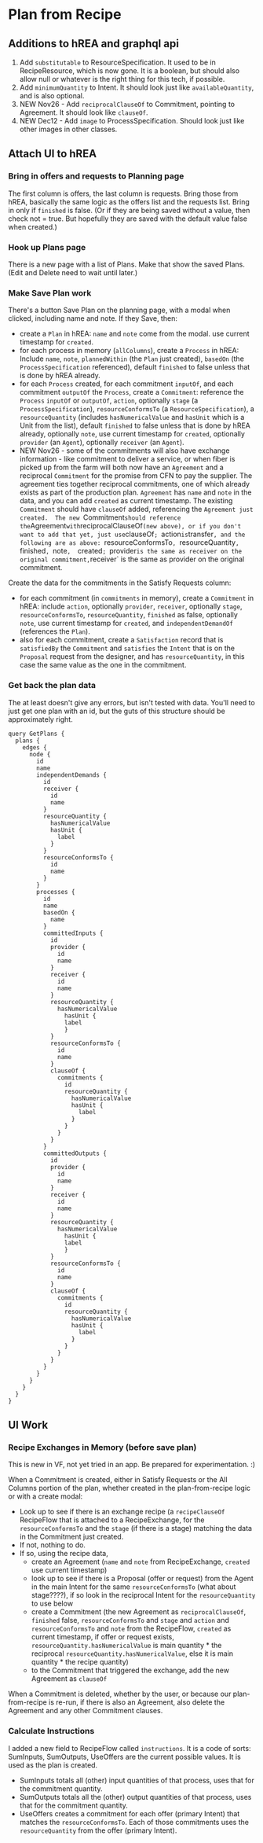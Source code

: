 # Plan from Recipe 

## Additions to hREA and graphql api

1. Add `substitutable` to ResourceSpecification.  It used to be in RecipeResource, which is now gone.  It is a boolean, but should also allow null or whatever is the right thing for this tech, if possible.
2. Add `minimumQuantity` to Intent.  It should look just like `availableQuantity`, and is also optional.
3. NEW Nov26 - Add `reciprocalClauseOf` to Commitment, pointing to Agreement.  It should look like `clauseOf`.
4. NEW Dec12 - Add `image` to ProcessSpecification.  Should look just like other images in other classes.

## Attach UI to hREA

### Bring in offers and requests to Planning page

The first column is offers, the last column is requests.  Bring those from hREA, basically the same logic as the offers list and the requests list.  Bring in only if `finished` is false.  (Or if they are being saved without a value, then check not = true.  But hopefully they are saved with the default value false when created.)

### Hook up Plans page

There is a new page with a list of Plans.  Make that show the saved Plans.  (Edit and Delete need to wait until later.)

### Make Save Plan work

There's a button Save Plan on the planning page, with a modal when clicked, including name and note.  If they Save, then:

* create a `Plan` in hREA: `name` and `note` come from the modal. use current timestamp for `created`.
* for each process in memory (`allColumns`), create a `Process` in hREA: Include `name`, `note`, `plannedWithin` (the `Plan` just created), `basedOn` (the `ProcessSpecification` referenced), default `finished` to false unless that is done by hREA already.
* for each `Process` created, for each commitment `inputOf`, and each commitment `outputOf` the `Process`, create a `Commitment`: reference the `Process` `inputOf` or `outputOf`, `action`, optionally `stage` (a `ProcessSpecification`), `resourceConformsTo` (a `ResourceSpecification`), a `resourceQuantity` (includes `hasNumericalValue` and `hasUnit` which is a Unit from the list), default `finished` to false unless that is done by hREA already, optionally `note`,  use current timestamp for `created`, optionally `provider` (an `Agent`), optionally `receiver` (an `Agent`).
* NEW Nov26 - some of the commitments will also have exchange information - like commitment to deliver a service, or when fiber is picked up from the farm will both now have an `Agreement` and a reciprocal `Commitment` for the promise from CFN to pay the supplier.  The agreement ties together reciprocal commitments, one of which already exists as part of the production plan.  `Agreement` has `name` and `note` in the data, and you can add `created` as current timestamp. The existing `Commitment` should have `clauseOf` added, referencing the `Agreement just created.  The new `Commitment` should reference the `Agreement` with `reciprocalClauseOf` (new above), or if you don't want to add that yet, just use `clauseOf`; `action` is `transfer`, and the following are as above: `resourceConformsTo`, `resourceQuantity`, `finished`, `note`,  `created`; `provider` is the same as receiver on the original commitment, `receiver` is the same as provider on the original commitment.

Create the data for the commitments in the Satisfy Requests column:

* for each commitment (in `commitments` in memory), create a `Commitment` in hREA: include `action`, optionally `provider`, `receiver`, optionally `stage`, `resourceConformsTo`, `resourceQuantity`, `finished` as false, optionally `note`,  use current timestamp for `created`, and `independentDemandOf` (references the `Plan`).
* also for each commitment, create a `Satisfaction` record that is `satisfiedBy` the `Commitment` and `satisfies` the `Intent` that is on the `Proposal` request from the designer, and has `resourceQuantity`, in this case the same value as the one in the commitment.

### Get back the plan data

The at least doesn't give any errors, but isn't tested with data.  You'll need to just get one plan with an id, but the guts of this structure should be approximately right.
```
query GetPlans {
  plans {
    edges {
      node {
        id
        name
        independentDemands {
          id
          receiver {
            id
            name
          }
          resourceQuantity {
            hasNumericalValue
            hasUnit {
              label
            }
          }
          resourceConformsTo {
            id
            name
          }
        }
        processes {
          id
          name
          basedOn {
            name
          }
          committedInputs {
            id
            provider {
              id
              name
            }
            receiver {
              id
              name
            }
            resourceQuantity {
              hasNumericalValue
            	hasUnit {
              	label
            	}
            }
            resourceConformsTo {
              id
              name
            }
            clauseOf {
              commitments {
                id
                resourceQuantity {
                  hasNumericalValue
                  hasUnit {
                    label
                  }
                }
              }
            }
          }
          committedOutputs {
            id
            provider {
              id
              name
            }
            receiver {
              id
              name
            }
            resourceQuantity {
              hasNumericalValue
            	hasUnit {
              	label
            	}
            }
            resourceConformsTo {
              id
              name
            }
            clauseOf {
              commitments {
                id
                resourceQuantity {
                  hasNumericalValue
                  hasUnit {
                    label
                  }
                }
              }
            }
          }
        }
      }
    }
  }
}
```

## UI Work

### Recipe Exchanges in Memory (before save plan)

This is new in VF, not yet tried in an app.  Be prepared for experimentation. :)

When a Commitment is created, either in Satisfy Requests or the All Columns portion of the plan, whether created in the plan-from-recipe logic or with a create modal:

* Look up to see if there is an exchange recipe (a `recipeClauseOf` RecipeFlow that is attached to a RecipeExchange, for the `resourceConformsTo` and the `stage` (if there is a stage) matching the data in the Commitment just created.
* If not, nothing to do.
* If so, using the recipe data,
    * create an Agreement (`name` and `note` from RecipeExchange, `created` use current timestamp)
    * look up to see if there is a Proposal (offer or request) from the Agent in the main Intent for the same `resourceConformsTo` (what about stage????), if so look in the reciprocal Intent for the `resourceQuantity` to use below
    * create a Commitment (the new Agreement as `reciprocalClauseOf`, `finished` false, `resourceConformsTo` and `stage` and `action` and `resourceConformsTo` and `note` from the RecipeFlow, `created` as current timestamp, if offer or request exists, `resourceQuantity.hasNumericalValue` is main quantity * the reciprocal `resourceQuantity.hasNumericalValue`, else it is main quantity * the recipe quantity)
    * to the Commitment that triggered the exchange, add the new Agreement as `clauseOf`
 
When a Commitment is deleted, whether by the user, or because our plan-from-recipe is re-run, if there is also an Agreement, also delete the Agreement and any other Commitment clauses.

### Calculate Instructions

I added a new field to RecipeFlow called `instructions`.  It is a code of sorts: SumInputs, SumOutputs, UseOffers are the current possible values. It is used as the plan is created.

* SumInputs totals all (other) input quantities of that process, uses that for the commitment quantity.
* SumOutputs totals all the (other) output quantities of that process, uses that for the commitment quantity.
* UseOffers creates a commitment for each offer (primary Intent) that matches the `resourceConformsTo`. Each of those commitments uses the `resourceQuantity` from the offer (primary Intent).
